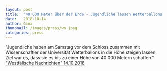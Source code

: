 ```yaml
---
layout: post
title:  "40 000 Meter über der Erde - Jugendliche lassen Wetterballons steigen"
date:   2018-10-14 
author: Gina
thumbnail: /images/press/wn.jpeg
categories: press
---
```

"Jugendliche haben am Samstag vor dem Schloss zusammen mit Wissenschaftler der Universität Wetterballons in die Höhe steigen lassen. Ziel war es, dass sie es bis zu einer Höhe von 40 000 Metern schaffen."
<a href="https://m.wn.de/Muenster/3513827-Jugendliche-lassen-Wetterballons-steigen-40-000-Meter-ueber-der-Erde" target="_blank">"Westfälische Nachrichten" 14.10.2018</a>
